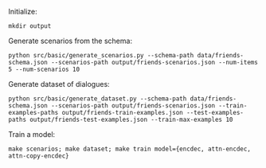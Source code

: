 Initialize:

    mkdir output

Generate scenarios from the schema:

    python src/basic/generate_scenarios.py --schema-path data/friends-schema.json --scenarios-path output/friends-scenarios.json --num-items 5 --num-scenarios 10

Generate dataset of dialogues:

    python src/basic/generate_dataset.py --schema-path data/friends-schema.json --scenarios-path output/friends-scenarios.json --train-examples-paths output/friends-train-examples.json --test-examples-paths output/friends-test-examples.json --train-max-examples 10

Train a model:
    
    make scenarios; make dataset; make train model={encdec, attn-encdec, attn-copy-encdec}

